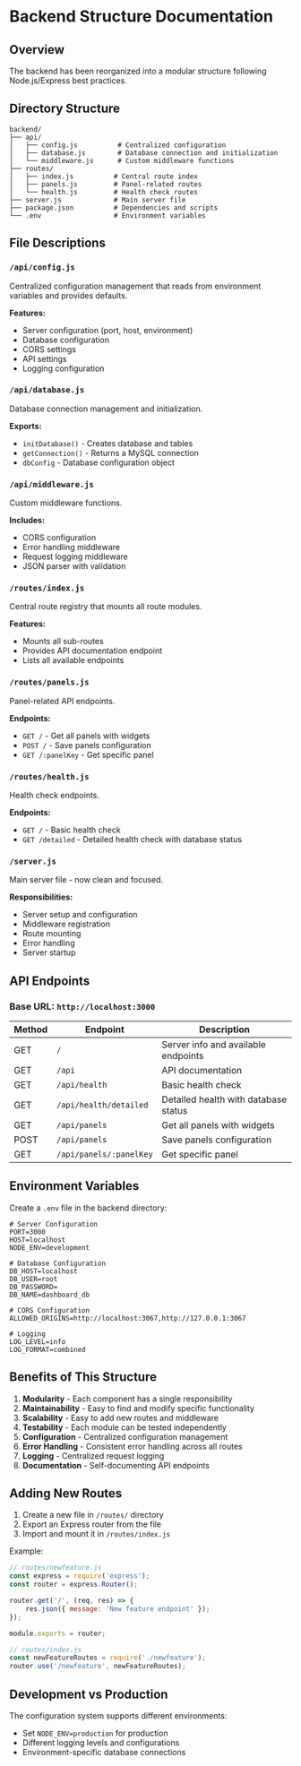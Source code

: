 # Backend Structure Documentation

## Overview
The backend has been reorganized into a modular structure following Node.js/Express best practices.

## Directory Structure

```
backend/
├── api/
│   ├── config.js          # Centralized configuration
│   ├── database.js        # Database connection and initialization
│   └── middleware.js      # Custom middleware functions
├── routes/
│   ├── index.js          # Central route index
│   ├── panels.js         # Panel-related routes
│   └── health.js         # Health check routes
├── server.js             # Main server file
├── package.json          # Dependencies and scripts
└── .env                  # Environment variables
```

## File Descriptions

### `/api/config.js`
Centralized configuration management that reads from environment variables and provides defaults.

**Features:**
- Server configuration (port, host, environment)
- Database configuration
- CORS settings
- API settings
- Logging configuration

### `/api/database.js`
Database connection management and initialization.

**Exports:**
- `initDatabase()` - Creates database and tables
- `getConnection()` - Returns a MySQL connection
- `dbConfig` - Database configuration object

### `/api/middleware.js`
Custom middleware functions.

**Includes:**
- CORS configuration
- Error handling middleware
- Request logging middleware
- JSON parser with validation

### `/routes/index.js`
Central route registry that mounts all route modules.

**Features:**
- Mounts all sub-routes
- Provides API documentation endpoint
- Lists all available endpoints

### `/routes/panels.js`
Panel-related API endpoints.

**Endpoints:**
- `GET /` - Get all panels with widgets
- `POST /` - Save panels configuration
- `GET /:panelKey` - Get specific panel

### `/routes/health.js`
Health check endpoints.

**Endpoints:**
- `GET /` - Basic health check
- `GET /detailed` - Detailed health check with database status

### `/server.js`
Main server file - now clean and focused.

**Responsibilities:**
- Server setup and configuration
- Middleware registration
- Route mounting
- Error handling
- Server startup

## API Endpoints

### Base URL: `http://localhost:3000`

| Method | Endpoint | Description |
|--------|----------|-------------|
| GET | `/` | Server info and available endpoints |
| GET | `/api` | API documentation |
| GET | `/api/health` | Basic health check |
| GET | `/api/health/detailed` | Detailed health with database status |
| GET | `/api/panels` | Get all panels with widgets |
| POST | `/api/panels` | Save panels configuration |
| GET | `/api/panels/:panelKey` | Get specific panel |

## Environment Variables

Create a `.env` file in the backend directory:

```env
# Server Configuration
PORT=3000
HOST=localhost
NODE_ENV=development

# Database Configuration
DB_HOST=localhost
DB_USER=root
DB_PASSWORD=
DB_NAME=dashboard_db

# CORS Configuration
ALLOWED_ORIGINS=http://localhost:3067,http://127.0.0.1:3067

# Logging
LOG_LEVEL=info
LOG_FORMAT=combined
```

## Benefits of This Structure

1. **Modularity** - Each component has a single responsibility
2. **Maintainability** - Easy to find and modify specific functionality
3. **Scalability** - Easy to add new routes and middleware
4. **Testability** - Each module can be tested independently
5. **Configuration** - Centralized configuration management
6. **Error Handling** - Consistent error handling across all routes
7. **Logging** - Centralized request logging
8. **Documentation** - Self-documenting API endpoints

## Adding New Routes

1. Create a new file in `/routes/` directory
2. Export an Express router from the file
3. Import and mount it in `/routes/index.js`

Example:
```javascript
// routes/newfeature.js
const express = require('express');
const router = express.Router();

router.get('/', (req, res) => {
    res.json({ message: 'New feature endpoint' });
});

module.exports = router;

// routes/index.js
const newFeatureRoutes = require('./newfeature');
router.use('/newfeature', newFeatureRoutes);
```

## Development vs Production

The configuration system supports different environments:
- Set `NODE_ENV=production` for production
- Different logging levels and configurations
- Environment-specific database connections
